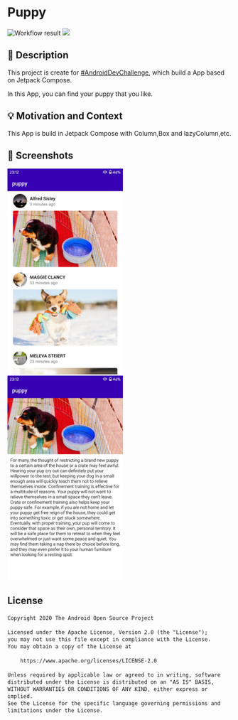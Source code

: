 
# Puppy

![Workflow result](https://github.com/gdmec07120731/android-dev-challenge-compose/workflows/Check/badge.svg)
![](https://img.shields.io/badge/jetpack_compose-1.0.0_beta01-green.svg)


## :scroll: Description
This project is create for [#AndroidDevChallenge](https://android-developers.googleblog.com/2021/02/android-dev-challenge-lift-off-with.html), which build a App based on Jetpack Compose.

In this App, you can find your puppy that you like.


## :bulb: Motivation and Context
This App is build in Jetpack Compose with Column,Box and lazyColumn,etc.


## :camera_flash: Screenshots
<img src="/results/screenshot_1.png" width="260">&emsp;<img src="/results/screenshot_2.png" width="260">

## License
```
Copyright 2020 The Android Open Source Project

Licensed under the Apache License, Version 2.0 (the "License");
you may not use this file except in compliance with the License.
You may obtain a copy of the License at

    https://www.apache.org/licenses/LICENSE-2.0

Unless required by applicable law or agreed to in writing, software
distributed under the License is distributed on an "AS IS" BASIS,
WITHOUT WARRANTIES OR CONDITIONS OF ANY KIND, either express or implied.
See the License for the specific language governing permissions and
limitations under the License.



```